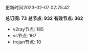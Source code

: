 更新时间2023-02-07 02:25:42

**总订阅: 73**
**总节点: 932**
**有效节点: 362**
- v2ray节点: 185
- ss节点: 167
- trojan节点: 10
